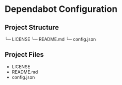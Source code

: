 # Dependabot Configuration

## Project Structure

└─ LICENSE
└─ README.md
└─ config.json

## Project Files

- LICENSE
- README.md
- config.json
